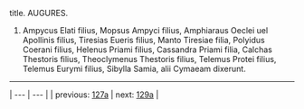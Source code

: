 title. AUGURES.



1. Ampycus Elati filius, Mopsus Ampyci filius, Amphiaraus Oeclei uel Apollinis filius, Tiresias Eueris filius, Manto Tiresiae filia, Polyidus Coerani filius, Helenus Priami filius, Cassandra Priami filia, Calchas Thestoris filius, Theoclymenus Thestoris filius, Telemus Protei filius, Telemus Eurymi filius, Sibylla Samia, alii Cymaeam dixerunt.



---

| --- | --- |
| previous: [127a](../127a/) | next: [129a](../129a/) |